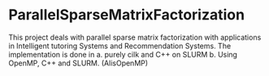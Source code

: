 # ParallelSparseMatrixFactorization
This project deals with parallel sparse matrix factorization with applications in Intelligent tutoring Systems and Recommendation Systems.
The implementation is done in 
a. purely cilk and C++ on SLURM 
b. Using OpenMP, C++ and SLURM. (AlisOpenMP)




